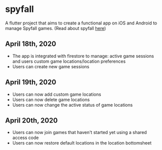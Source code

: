 # spyfall

A flutter project that aims to create a functional app on iOS and Android to manage Spyfall games. (Read about spyfall [here](https://www.spyfall.app/gamerules))

## April 18th, 2020

- The app is integrated with firestore to manage: active game sessions and users custom game locations/location preferences
- Users can create new game sessions

## April 19th, 2020

- Users can now add custom game locations
- Users can now delete game locations
- Users can now change the active status of game locations

## April 20th, 2020

- Users can now join games that haven't started yet using a shared access code
- Users can now restore default locations in the location bottomsheet

